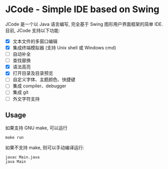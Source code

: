 # JCode - Simple IDE based on Swing

JCode 是一个以 Java 语言编写, 完全基于 Swing 图形用户界面框架的简单 IDE. 目前, JCode 支持以下功能:

- [x] 文本文件的多窗口编辑
- [x] 集成终端模拟器 (支持 Unix shell 或 Windows cmd)
- [ ] 自动补全
- [ ] 查找替换
- [x] 语法高亮
- [x] 打开目录及目录预览
- [ ] 自定义字体、主题颜色、快捷键
- [ ] 集成 compiler、debugger
- [ ] 集成 git
- [ ] 外文字符支持

## Usage

如果支持 GNU make, 可以运行
```
make run
```
如果不支持 make, 则可以手动编译运行:
```
javac Main.java
java Main
```
